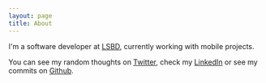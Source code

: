 ```yaml
---
layout: page
title: About
---
```


I'm a software developer at [LSBD](http://www.lsbd.ufc.br/), currently working with mobile projects. 

You can see my random thoughts on [Twitter](https://twitter.com/jvcjunior), check my [LinkedIn](https://www.linkedin.com/pub/valter-j%C3%BAnior/49/3ba/6a7) or see my commits on [Github](http://github.com/jvcjunior).
